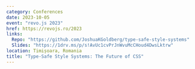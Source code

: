 ```yaml
---
category: Conferences
date: 2023-10-05
event: "revo.js 2023"
href: https://revojs.ro/2023
links:
  Repo: "https://github.com/JoshuaKGoldberg/type-safe-style-systems"
  Slides: "https://1drv.ms/p/s!AvUc1cvPrJnWvuMcCHoud4DwsLktrw"
location: Timișoara, Romania
title: "Type-Safe Style Systems: The Future of CSS"
---
```

